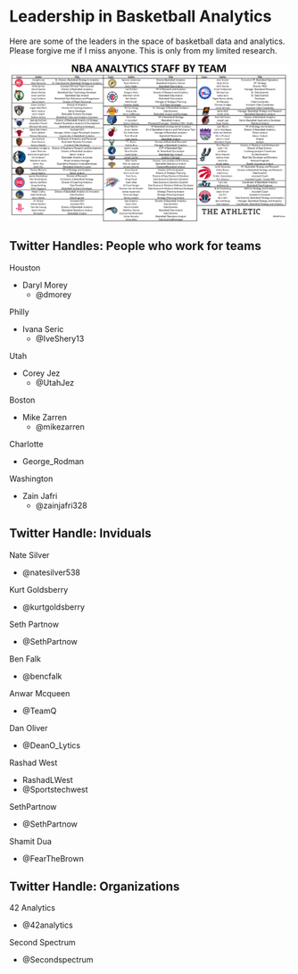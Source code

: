 # Leadership in Basketball Analytics 

Here are some of the leaders in the space of basketball data and analytics.  Please forgive me if I miss anyone.  This is only from my limited research.  

![](https://github.com/rashadwest/rashadwest.github.io/blob/master/_posts/NBA-analytics-staffers-8-3.png)


## Twitter Handles: People who work for teams
Houston
- Daryl Morey 
  - @dmorey 

Philly 
- Ivana Seric 
  - @IveShery13 

Utah 
- Corey Jez
  - @UtahJez

Boston
- Mike Zarren
  - @mikezarren
  
Charlotte
- George_Rodman
  
Washington 
- Zain Jafri 
  - @zainjafri328

## Twitter Handle: Inviduals

Nate Silver
- @natesilver538 

Kurt Goldsberry
- @kurtgoldsberry

Seth Partnow
- @SethPartnow

Ben Falk
- @bencfalk

Anwar Mcqueen
- @TeamQ

Dan Oliver
- @DeanO_Lytics

Rashad West
- RashadLWest
- @Sportstechwest

SethPartnow
- @SethPartnow

Shamit Dua
- @FearTheBrown


## Twitter Handle: Organizations

42 Analytics
- @42analytics

Second Spectrum
- @Secondspectrum

